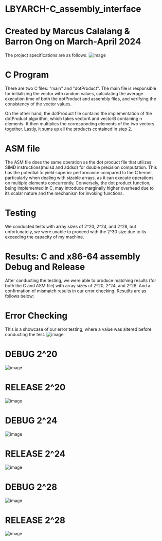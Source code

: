 # LBYARCH-C_assembly_interface

# Created by Marcus Calalang & Barron Ong on March-April 2024
The project specifications are as follows:
![image](https://github.com/Marcusgb21/LBYARCH-C_assembly_interface/assets/64012244/0035496c-1fa0-4eb1-8d1e-c01e95748a3e)

# C Program
There are two C files: "main" and "dotProduct". The main file is responsible for initializing the vector with random values, calculating the average execution time of both the dotProduct and assembly files, and verifying the consistency of the vector values.

On the other hand, the dotProduct file contains the implementation of the dotProduct algorithm, which takes vectorA and vectorB containing n elements. It then multiplies the corresponding elements of the two vectors together. Lastly, it sums up all the products contained in step 2. 

# ASM file
The ASM file does the same operation as the dot product file that utilizes SIMD instructions(mulsd and addsd) for double precision computation. This has the potential to yield superior performance compared to the C kernel, particularly when dealing with sizable arrays, as it can execute operations on multiple elements concurrently. Conversely, the dot product function, being implemented in C, may introduce marginally higher overhead due to its scalar nature and the mechanism for invoking functions.

# Testing
We conducted tests with array sizes of 2^20, 2^24, and 2^28, but unfortunately, we were unable to proceed with the 2^30 size due to its exceeding the capacity of my machine.

# Results: C and x86-64 assembly Debug and Release 
After conducting the testing, we were able to produce matching results (for both the C and ASM file) with array sizes of 2^20, 2^24, and 2^28. And a confirmation of mismatch results in our error checking. Resutlts are as follows below:

# Error Checking
This is a showcase of our error testing, where a value was altered before conducting the test.
![image](https://github.com/Marcusgb21/LBYARCH-x86-to-C-interface/assets/64012244/5cdac315-f5e6-4742-b08e-f2647817babc)

# DEBUG 2^20
![image](https://github.com/Marcusgb21/LBYARCH-x86-to-C-interface/assets/64012244/9b5796e0-f437-4fdd-9d5f-0a192d7bbbb5)


# RELEASE 2^20
![image](https://github.com/Marcusgb21/LBYARCH-x86-to-C-interface/assets/64012244/20048e17-556e-4828-a99c-67035081afcf)


# DEBUG 2^24
![image](https://github.com/Marcusgb21/LBYARCH-x86-to-C-interface/assets/64012244/8af07655-5f4b-41ad-a1c7-812a791df15d)


# RELEASE 2^24
![image](https://github.com/Marcusgb21/LBYARCH-x86-to-C-interface/assets/64012244/8dbe9dfe-48bc-4c3b-aa2a-f8f128a4c1b6)


# DEBUG 2^28
![image](https://github.com/Marcusgb21/LBYARCH-x86-to-C-interface/assets/64012244/ba6af02b-79af-4ffe-b5da-f5e4ebaf84a7)


# RELEASE 2^28
![image](https://github.com/Marcusgb21/LBYARCH-x86-to-C-interface/assets/64012244/a3019521-c54e-4bad-b8de-6d7578c89bc7)








